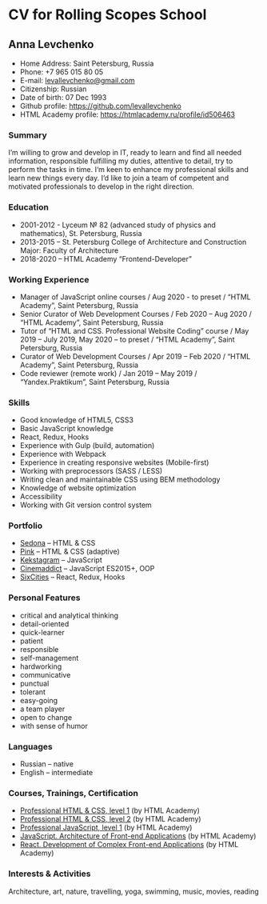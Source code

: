 # CV for Rolling Scopes School

## Anna Levchenko

* Home Address: Saint Petersburg, Russia
* Phone: +7 965 015 80 05
* E-mail: levallevchenko@gmail.com
* Citizenship: Russian
* Date of birth: 07 Dec 1993
* Github profile: https://github.com/levallevchenko 
* HTML Academy profile: https://htmlacademy.ru/profile/id506463

### Summary

I’m willing to grow and develop in IT, ready to learn and find all needed information, responsible fulfilling my duties, attentive to detail, try to perform the tasks in time. 
I‘m keen to enhance my professional skills and learn new things every day. 
I’d like to join a team of competent and motivated professionals to develop in the right direction.

### Education
- 2001-2012 - Lyceum № 82 (advanced study of physics and mathematics), St. Petersburg, Russia 
- 2013-2015 – St. Petersburg College of Architecture and Construction
Major: Faculty of Architecture
- 2018-2020 – HTML Academy “Frontend-Developer”

### Working Experience

* Manager of JavaScript online courses / Aug 2020 - to preset / “HTML Academy”, Saint Petersburg, Russia
* Senior Сurator of Web Development Courses / Feb 2020 – Aug 2020 / “HTML Academy”, Saint Petersburg, Russia
* Tutor of “HTML and CSS. Professional Website Coding” course / May 2019 – July 2019, May 2020 – to preset / “HTML Academy”, Saint Petersburg, Russia
* Сurator of Web Development Courses / Apr 2019 – Feb 2020 / “HTML Academy”, Saint Petersburg, Russia
* Code reviewer (remote work) / Jan 2019 – May 2019 / “Yandex.Praktikum”, Saint Petersburg, Russia

### Skills

* Good knowledge of HTML5, CSS3
* Basic JavaScript knowledge
* React, Redux, Hooks
* Experience with Gulp (build, automation)
* Experience with Webpack
* Experience in creating responsive websites (Mobile-first)
* Working with preprocessors (SASS / LESS)
* Writing clean and maintainable CSS using BEM methodology
* Knowledge of website optimization
* Accessibility
* Working with Git version control system

### Portfolio

* [Sedona](https://levallevchenko.github.io/Sedona/) – HTML & CSS
* [Pink](https://levallevchenko.github.io/Pink/build) – HTML & CSS (adaptive)
* [Kekstagram](https://levallevchenko.github.io/Kekstagram/) – JavaScript
* [Cinemaddict](https://github.com/levallevchenko/Cinemaddict) – JavaScript ES2015+, OOP
* [SixCities](https://github.com/levallevchenko/Six-Cities) – React, Redux, Hooks

### Personal Features

* critical and analytical thinking
* detail-oriented
* quick-learner
* patient
* responsible
* self-management
* hardworking
* communicative
* punctual 
* tolerant
* easy-going
* a team player
* open to change
* with sense of humor

### Languages

* Russian – native 
* English – intermediate 

### Courses, Trainings, Certification

* [Professional HTML & CSS, level 1](https://assets.htmlacademy.ru/certificates/intensive/67/506463.pdf) (by HTML Academy)
* [Professional HTML & CSS, level 2](https://assets.htmlacademy.ru/certificates/intensive/91/506463.pdf) (by HTML Academy)
* [Professional JavaScript, level 1](https://assets.htmlacademy.ru/certificates/intensive/123/506463.pdf) (by HTML Academy)
* [JavaScript. Architecture of Front-end Applications](https://assets.htmlacademy.ru/certificates/intensive/175/506463.pdf) (by HTML Academy)
* [React. Development of Complex Front-end Applications](https://assets.htmlacademy.ru/certificates/intensive/177/506463.pdf) (by HTML Academy)

### Interests & Activities

Architecture, art, nature, travelling, yoga, swimming, music, movies, reading